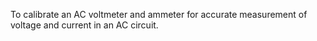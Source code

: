 To calibrate an AC voltmeter and ammeter for accurate measurement of voltage and current in an AC circuit.
